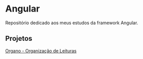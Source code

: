 # Angular
Repositório dedicado aos meus estudos da framework Angular.

## Projetos
[Organo - Organização de Leituras](https://github.com/esteroliver/Angular/organo)